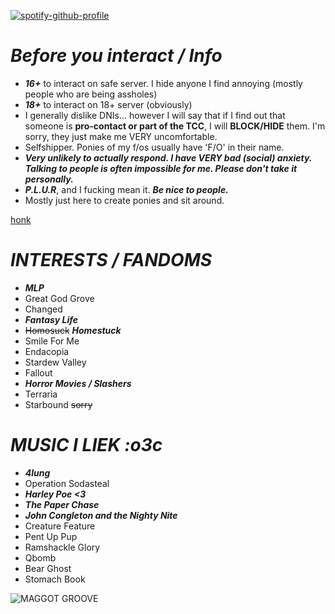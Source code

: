 [![spotify-github-profile](https://spotify-github-profile.kittinanx.com/api/view?uid=31qj6vpecq74hhdjiwzxlts7ma7q&cover_image=true&theme=default&show_offline=false&background_color=121212&interchange=false&bar_color=440a7f&bar_color_cover=false)](https://github.com/kittinan/spotify-github-profile)


# ***Before you interact / Info***

-  ***16+*** to interact on safe server. I hide anyone I find annoying (mostly people who are being assholes)
- ***18+*** to interact on 18+ server (obviously)
-  I generally dislike DNIs... however I will say that if I find out that someone is **pro-contact or part of the TCC**, I will **__BLOCK/HIDE__** them. I'm sorry, they just make me VERY uncomfortable.
- Selfshipper. Ponies of my f/os usually have 'F/O' in their name.
-  ***Very unlikely to actually respond. I have VERY bad (social) anxiety. Talking to people is often impossible for me. Please don't take it personally.***
- ***P.L.U.R***, and I fucking mean it. ***Be nice to people.*** 
-  Mostly just here to create ponies and sit around.

[honk](https://www.youtube.com/watch?v=boAxkYmO30c)


# ***INTERESTS / FANDOMS***
- ***MLP***
- Great God Grove
- Changed
- ***Fantasy Life***
- ~~Homosuck~~ ***Homestuck***
- Smile For Me
- Endacopia
- Stardew Valley
- Fallout
- ***Horror Movies / Slashers***
- Terraria
- Starbound ~~sorry~~

# ***MUSIC I LIEK :o3c***
- ***4lung***
- Operation Sodasteal
- ***Harley Poe <3***
- ***The Paper Chase***
- ***John Congleton and the Nighty Nite***
- Creature Feature
- Pent Up Pup
- Ramshackle Glory
- Qbomb
- Bear Ghost
- Stomach Book
  
![MAGGOT GROOVE](https://github.com/user-attachments/assets/4c18ea2f-c801-495e-88e3-51b1f3f1c12d)

  
